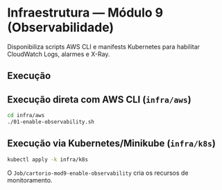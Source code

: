 # Infraestrutura — Módulo 9 (Observabilidade)

Disponibiliza scripts AWS CLI e manifests Kubernetes para habilitar CloudWatch
Logs, alarmes e X-Ray.

## Execução

## Execução direta com AWS CLI (`infra/aws`)

```bash
cd infra/aws
./01-enable-observability.sh
```

## Execução via Kubernetes/Minikube (`infra/k8s`)

```bash
kubectl apply -k infra/k8s
```

O `Job/cartorio-mod9-enable-observability` cria os recursos de monitoramento.

